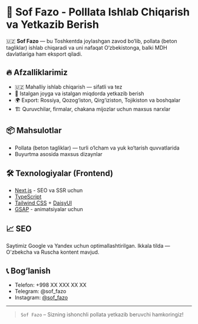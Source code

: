 # 🧱 Sof Fazo - Polllata Ishlab Chiqarish va Yetkazib Berish

🇺🇿 **Sof Fazo** — bu Toshkentda joylashgan zavod bo‘lib, pollata (beton tagliklar) ishlab chiqaradi va uni nafaqat O‘zbekistonga, balki MDH davlatlariga ham eksport qiladi.

## 🔥 Afzalliklarimiz

- 🇺🇿 Mahalliy ishlab chiqarish — sifatli va tez
- 🚚 Istalgan joyga va istalgan miqdorda yetkazib berish
- 🌍 Export: Rossiya, Qozog‘iston, Qirg‘iziston, Tojikiston va boshqalar
- 🏗 Quruvchilar, firmalar, chakana mijozlar uchun maxsus narxlar

## 📦 Mahsulotlar

- Pollata (beton tagliklar) — turli o‘lcham va yuk ko‘tarish quvvatlarida
- Buyurtma asosida maxsus dizaynlar

## 🛠 Texnologiyalar (Frontend)

- [Next.js](https://nextjs.org/) - SEO va SSR uchun
- [TypeScript](https://www.typescriptlang.org/)
- [Tailwind CSS](https://tailwindcss.com/) + [DaisyUI](https://daisyui.com/)
- [GSAP](https://greensock.com/gsap/) - animatsiyalar uchun

## 📈 SEO

Saytimiz Google va Yandex uchun optimallashtirilgan. Ikkala tilda — O'zbekcha va Ruscha kontent mavjud.

## 📞 Bog‘lanish

- Telefon: +998 XX XXX XX XX
- Telegram: @sof_fazo
- Instagram: [@sof_fazo](https://instagram.com/sof_fazo)

---

> `Sof Fazo` – Sizning ishonchli pollata yetkazib beruvchi hamkoringiz!
